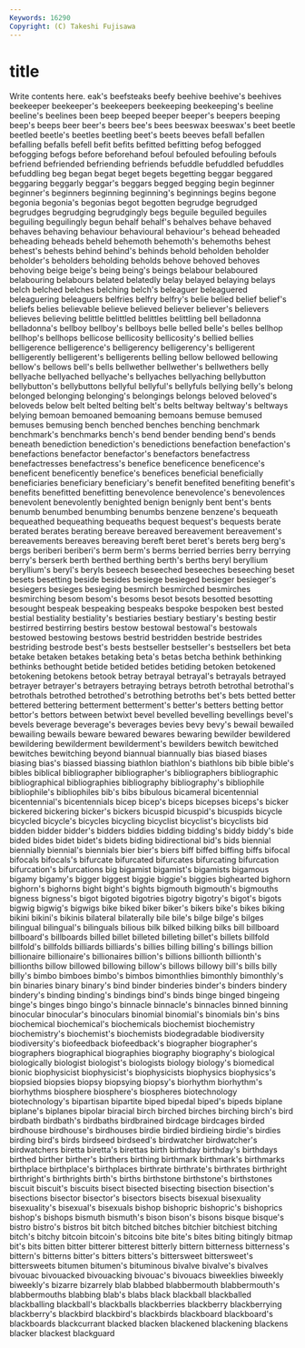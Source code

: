 ```yaml
---
Keywords: 16290 
Copyright: (C) Takeshi Fujisawa
---
```


# title

Write contents here.
eak's beefsteaks beefy beehive beehive's beehives
beekeeper beekeeper's beekeepers beekeeping beekeeping's beeline beeline's beelines been beep
beeped beeper beeper's beepers beeping beep's beeps beer beer's beers
bee's bees beeswax beeswax's beet beetle beetled beetle's beetles beetling
beet's beets beeves befall befallen befalling befalls befell befit befits
befitted befitting befog befogged befogging befogs before beforehand befoul befouled
befouling befouls befriend befriended befriending befriends befuddle befuddled befuddles befuddling
beg began begat beget begets begetting beggar beggared beggaring beggarly
beggar's beggars begged begging begin beginner beginner's beginners beginning beginning's
beginnings begins begone begonia begonia's begonias begot begotten begrudge begrudged
begrudges begrudging begrudgingly begs beguile beguiled beguiles beguiling beguilingly begun
behalf behalf's behalves behave behaved behaves behaving behaviour behavioural behaviour's
behead beheaded beheading beheads beheld behemoth behemoth's behemoths behest behest's
behests behind behind's behinds behold beholden beholder beholder's beholders beholding
beholds behove behoved behoves behoving beige beige's being being's beings
belabour belaboured belabouring belabours belated belatedly belay belayed belaying belays
belch belched belches belching belch's beleaguer beleaguered beleaguering beleaguers belfries
belfry belfry's belie belied belief belief's beliefs belies believable believe
believed believer believer's believers believes believing belittle belittled belittles belittling
bell belladonna belladonna's bellboy bellboy's bellboys belle belled belle's belles
bellhop bellhop's bellhops bellicose bellicosity bellicosity's bellied bellies belligerence belligerence's
belligerency belligerency's belligerent belligerently belligerent's belligerents belling bellow bellowed bellowing
bellow's bellows bell's bells bellwether bellwether's bellwethers belly bellyache bellyached
bellyache's bellyaches bellyaching bellybutton bellybutton's bellybuttons bellyful bellyful's bellyfuls bellying
belly's belong belonged belonging belonging's belongings belongs beloved beloved's beloveds
below belt belted belting belt's belts beltway beltway's beltways belying
bemoan bemoaned bemoaning bemoans bemuse bemused bemuses bemusing bench benched
benches benching benchmark benchmark's benchmarks bench's bend bender bending bend's
bends beneath benediction benediction's benedictions benefaction benefaction's benefactions benefactor benefactor's
benefactors benefactress benefactresses benefactress's benefice beneficence beneficence's beneficent beneficently benefice's
benefices beneficial beneficially beneficiaries beneficiary beneficiary's benefit benefited benefiting benefit's
benefits benefitted benefitting benevolence benevolence's benevolences benevolent benevolently benighted benign
benignly bent bent's bents benumb benumbed benumbing benumbs benzene benzene's
bequeath bequeathed bequeathing bequeaths bequest bequest's bequests berate berated berates
berating bereave bereaved bereavement bereavement's bereavements bereaves bereaving bereft beret
beret's berets berg berg's bergs beriberi beriberi's berm berm's berms
berried berries berry berrying berry's berserk berth berthed berthing berth's
berths beryl beryllium beryllium's beryl's beryls beseech beseeched beseeches beseeching
beset besets besetting beside besides besiege besieged besieger besieger's besiegers
besieges besieging besmirch besmirched besmirches besmirching besom besom's besoms besot
besots besotted besotting besought bespeak bespeaking bespeaks bespoke bespoken best
bested bestial bestiality bestiality's bestiaries bestiary bestiary's besting bestir bestirred
bestirring bestirs bestow bestowal bestowal's bestowals bestowed bestowing bestows bestrid
bestridden bestride bestrides bestriding bestrode best's bests bestseller bestseller's bestsellers
bet beta betake betaken betakes betaking beta's betas betcha bethink
bethinking bethinks bethought betide betided betides betiding betoken betokened betokening
betokens betook betray betrayal betrayal's betrayals betrayed betrayer betrayer's betrayers
betraying betrays betroth betrothal betrothal's betrothals betrothed betrothed's betrothing betroths
bet's bets betted better bettered bettering betterment betterment's better's betters
betting bettor bettor's bettors between betwixt bevel bevelled bevelling bevellings
bevel's bevels beverage beverage's beverages bevies bevy bevy's bewail bewailed
bewailing bewails beware bewared bewares bewaring bewilder bewildered bewildering bewilderment
bewilderment's bewilders bewitch bewitched bewitches bewitching beyond biannual biannually bias
biased biases biasing bias's biassed biassing biathlon biathlon's biathlons bib
bible bible's bibles biblical bibliographer bibliographer's bibliographers bibliographic bibliographical bibliographies
bibliography bibliography's bibliophile bibliophile's bibliophiles bib's bibs bibulous bicameral bicentennial
bicentennial's bicentennials bicep bicep's biceps bicepses biceps's bicker bickered bickering
bicker's bickers bicuspid bicuspid's bicuspids bicycle bicycled bicycle's bicycles bicycling
bicyclist bicyclist's bicyclists bid bidden bidder bidder's bidders biddies bidding
bidding's biddy biddy's bide bided bides bidet bidet's bidets biding
bidirectional bid's bids biennial biennially biennial's biennials bier bier's biers
biff biffed biffing biffs bifocal bifocals bifocals's bifurcate bifurcated bifurcates
bifurcating bifurcation bifurcation's bifurcations big bigamist bigamist's bigamists bigamous bigamy
bigamy's bigger biggest biggie biggie's biggies bighearted bighorn bighorn's bighorns
bight bight's bights bigmouth bigmouth's bigmouths bigness bigness's bigot bigoted
bigotries bigotry bigotry's bigot's bigots bigwig bigwig's bigwigs bike biked
biker biker's bikers bike's bikes biking bikini bikini's bikinis bilateral
bilaterally bile bile's bilge bilge's bilges bilingual bilingual's bilinguals bilious
bilk bilked bilking bilks bill billboard billboard's billboards billed billet
billeted billeting billet's billets billfold billfold's billfolds billiards billiards's billies
billing billing's billings billion billionaire billionaire's billionaires billion's billions billionth
billionth's billionths billow billowed billowing billow's billows billowy bill's bills
billy billy's bimbo bimboes bimbo's bimbos bimonthlies bimonthly bimonthly's bin
binaries binary binary's bind binder binderies binder's binders bindery bindery's
binding binding's bindings bind's binds binge binged bingeing binge's binges
bingo bingo's binnacle binnacle's binnacles binned binning binocular binocular's binoculars
binomial binomial's binomials bin's bins biochemical biochemical's biochemicals biochemist biochemistry
biochemistry's biochemist's biochemists biodegradable biodiversity biodiversity's biofeedback biofeedback's biographer biographer's
biographers biographical biographies biography biography's biological biologically biologist biologist's biologists
biology biology's biomedical bionic biophysicist biophysicist's biophysicists biophysics biophysics's biopsied
biopsies biopsy biopsying biopsy's biorhythm biorhythm's biorhythms biosphere biosphere's biospheres
biotechnology biotechnology's bipartisan bipartite biped bipedal biped's bipeds biplane biplane's
biplanes bipolar biracial birch birched birches birching birch's bird birdbath
birdbath's birdbaths birdbrained birdcage birdcages birded birdhouse birdhouse's birdhouses birdie
birdied birdieing birdie's birdies birding bird's birds birdseed birdseed's birdwatcher
birdwatcher's birdwatchers biretta biretta's birettas birth birthday birthday's birthdays birthed
birther birther's birthers birthing birthmark birthmark's birthmarks birthplace birthplace's birthplaces
birthrate birthrate's birthrates birthright birthright's birthrights birth's births birthstone birthstone's
birthstones biscuit biscuit's biscuits bisect bisected bisecting bisection bisection's bisections
bisector bisector's bisectors bisects bisexual bisexuality bisexuality's bisexual's bisexuals bishop
bishopric bishopric's bishoprics bishop's bishops bismuth bismuth's bison bison's bisons
bisque bisque's bistro bistro's bistros bit bitch bitched bitches bitchier
bitchiest bitching bitch's bitchy bitcoin bitcoin's bitcoins bite bite's bites
biting bitingly bitmap bit's bits bitten bitter bitterer bitterest bitterly
bittern bitterness bitterness's bittern's bitterns bitter's bitters bitters's bittersweet bittersweet's
bittersweets bitumen bitumen's bituminous bivalve bivalve's bivalves bivouac bivouacked bivouacking
bivouac's bivouacs biweeklies biweekly biweekly's bizarre bizarrely blab blabbed blabbermouth
blabbermouth's blabbermouths blabbing blab's blabs black blackball blackballed blackballing blackball's
blackballs blackberries blackberry blackberrying blackberry's blackbird blackbird's blackbirds blackboard blackboard's
blackboards blackcurrant blacked blacken blackened blackening blackens blacker blackest blackguard

